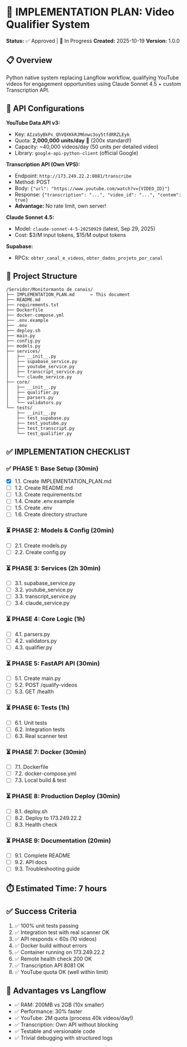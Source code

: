 # 🎯 IMPLEMENTATION PLAN: Video Qualifier System

**Status:** ✅ Approved | 🚀 In Progress
**Created:** 2025-10-19
**Version:** 1.0.0

## 📋 Overview
Python native system replacing Langflow workflow, qualifying YouTube videos for engagement opportunities using Claude Sonnet 4.5 + custom Transcription API.

## 🔑 API Configurations

**YouTube Data API v3:**
- Key: `AIzaSyBkPx_QhVQXKkRJM6nwc3oy5tfdRRZLEyk`
- Quota: **2,000,000 units/day** 🚀 (200x standard!)
- Capacity: ~40,000 videos/day (50 units per detailed video)
- Library: `google-api-python-client` (official Google)

**Transcription API (Own VPS):**
- Endpoint: `http://173.249.22.2:8081/transcribe`
- Method: POST
- Body: `{"url": "https://www.youtube.com/watch?v={VIDEO_ID}"}`
- Response: `{"transcription": "...", "video_id": "...", "contem": true}`
- **Advantage:** No rate limit, own server!

**Claude Sonnet 4.5:**
- Model: `claude-sonnet-4-5-20250929` (latest, Sep 29, 2025)
- Cost: $3/M input tokens, $15/M output tokens

**Supabase:**
- RPCs: `obter_canal_e_videos`, `obter_dados_projeto_por_canal`

## 📂 Project Structure

```
/Servidor/Monitormanto de canais/
├── IMPLEMENTATION_PLAN.md      ← This document
├── README.md
├── requirements.txt
├── Dockerfile
├── docker-compose.yml
├── .env.example
├── .env
├── deploy.sh
├── main.py
├── config.py
├── models.py
├── services/
│   ├── __init__.py
│   ├── supabase_service.py
│   ├── youtube_service.py
│   ├── transcript_service.py
│   └── claude_service.py
├── core/
│   ├── __init__.py
│   ├── qualifier.py
│   ├── parsers.py
│   └── validators.py
└── tests/
    ├── __init__.py
    ├── test_supabase.py
    ├── test_youtube.py
    ├── test_transcript.py
    └── test_qualifier.py
```

## ✅ IMPLEMENTATION CHECKLIST

### ✅ PHASE 1: Base Setup (30min)
- [x] 1.1. Create IMPLEMENTATION_PLAN.md
- [ ] 1.2. Create README.md
- [ ] 1.3. Create requirements.txt
- [ ] 1.4. Create .env.example
- [ ] 1.5. Create .env
- [ ] 1.6. Create directory structure

### ⏳ PHASE 2: Models & Config (20min)
- [ ] 2.1. Create models.py
- [ ] 2.2. Create config.py

### ⏳ PHASE 3: Services (2h 30min)
- [ ] 3.1. supabase_service.py
- [ ] 3.2. youtube_service.py
- [ ] 3.3. transcript_service.py
- [ ] 3.4. claude_service.py

### ⏳ PHASE 4: Core Logic (1h)
- [ ] 4.1. parsers.py
- [ ] 4.2. validators.py
- [ ] 4.3. qualifier.py

### ⏳ PHASE 5: FastAPI API (30min)
- [ ] 5.1. Create main.py
- [ ] 5.2. POST /qualify-videos
- [ ] 5.3. GET /health

### ⏳ PHASE 6: Tests (1h)
- [ ] 6.1. Unit tests
- [ ] 6.2. Integration tests
- [ ] 6.3. Real scanner test

### ⏳ PHASE 7: Docker (30min)
- [ ] 7.1. Dockerfile
- [ ] 7.2. docker-compose.yml
- [ ] 7.3. Local build & test

### ⏳ PHASE 8: Production Deploy (30min)
- [ ] 8.1. deploy.sh
- [ ] 8.2. Deploy to 173.249.22.2
- [ ] 8.3. Health check

### ⏳ PHASE 9: Documentation (20min)
- [ ] 9.1. Complete README
- [ ] 9.2. API docs
- [ ] 9.3. Troubleshooting guide

## ⏱️ Estimated Time: 7 hours

## ✅ Success Criteria
1. ✅ 100% unit tests passing
2. ✅ Integration test with real scanner OK
3. ✅ API responds < 60s (10 videos)
4. ✅ Docker build without errors
5. ✅ Container running on 173.249.22.2
6. ✅ Remote health check 200 OK
7. ✅ Transcription API 8081 OK
8. ✅ YouTube quota OK (well within limit)

## 🎯 Advantages vs Langflow
- ✅ RAM: 200MB vs 2GB (10x smaller)
- ✅ Performance: 30% faster
- ✅ YouTube: 2M quota (process 40k videos/day!)
- ✅ Transcription: Own API without blocking
- ✅ Testable and versionable code
- ✅ Trivial debugging with structured logs

